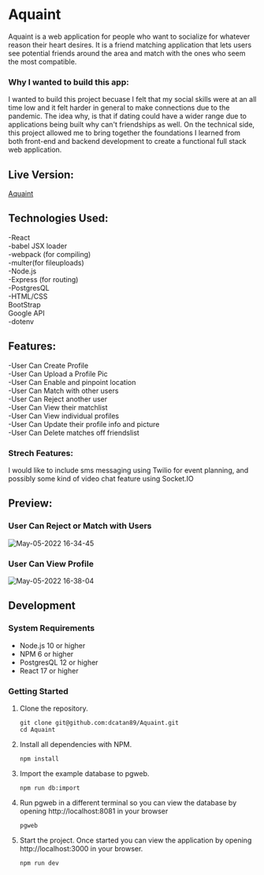 # Aquaint

Aquaint is a web application for people who want to socialize for whatever reason their heart desires. It is a friend matching application that lets users see potential friends around the area and match with the ones who seem the most compatible.

### Why I wanted to build this app:
I wanted to build this project becuase I felt that my social skills were at an all time low and it felt harder in general to make connections due to the pandemic. The idea why, is that if dating could have a wider range due to applications being built why can't friendships as well. On the technical side, this project allowed me to bring together the foundations I learned from both front-end and backend development to create a functional full stack  web application.

## Live Version: 
[Aquaint](https://aquaint.herokuapp.com/)

## Technologies Used: 
-React  
-babel JSX loader  
-webpack (for compiling)   
-multer(for fileuploads)   
-Node.js  
-Express (for routing)  
-PostgresQL  
-HTML/CSS  
BootStrap    
Google API  
-dotenv 

## Features: 
-User Can Create Profile  
-User Can Upload a Profile Pic  
-User Can Enable and pinpoint location  
-User Can Match with other users  
-User Can Reject another user  
-User Can View their matchlist  
-User Can View individual profiles  
-User Can Update their profile info and picture  
-User Can Delete matches off friendslist  

### Strech Features: 
I would like to include sms messaging using Twilio for event planning, and possibly some kind of video chat feature using Socket.IO

## Preview:

### User Can Reject or Match with Users
![May-05-2022 16-34-45](https://user-images.githubusercontent.com/90487207/167043994-81363164-f734-4c3b-b83c-0953b30a0073.gif)  

### User Can View Profile
![May-05-2022 16-38-04](https://user-images.githubusercontent.com/90487207/167043998-8ab128e7-2420-4b3a-a628-b59787a93932.gif)


## Development

### System Requirements

- Node.js 10 or higher 
- NPM 6 or higher  
- PostgresQL 12 or higher  
- React 17 or higher

### Getting Started

1. Clone the repository.

    ```shell
    git clone git@github.com:dcatan89/Aquaint.git
    cd Aquaint
    ```

1. Install all dependencies with NPM.

    ```shell
    npm install
    ```

1. Import the example database to pgweb.

    ```shell
   npm run db:import
    ```
    
 1. Run pgweb in a different terminal so you can view the database by opening http://localhost:8081 in your browser

    ```shell
    pgweb
    ```

1. Start the project. Once started you can view the application by opening http://localhost:3000 in your browser.

    ```shell
    npm run dev
    ```

